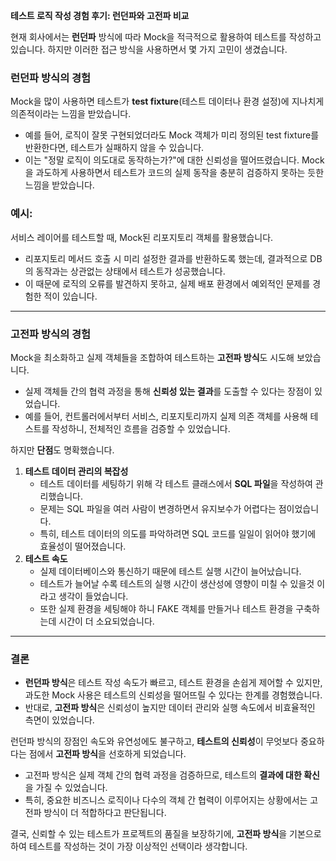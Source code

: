 **테스트 로직 작성 경험 후기: 런던파와 고전파 비교**

현재 회사에서는 **런던파** 방식에 따라 Mock을 적극적으로 활용하여 테스트를 작성하고 있습니다. 하지만 이러한 접근 방식을 사용하면서 몇 가지 고민이 생겼습니다.

### 런던파 방식의 경험

Mock을 많이 사용하면 테스트가 **test fixture**(테스트 데이터나 환경 설정)에 지나치게 의존적이라는 느낌을 받았습니다.

- 예를 들어, 로직이 잘못 구현되었더라도 Mock 객체가 미리 정의된 test fixture를 반환한다면, 테스트가 실패하지 않을 수 있습니다.
- 이는 "정말 로직이 의도대로 동작하는가?"에 대한 신뢰성을 떨어뜨렸습니다. Mock을 과도하게 사용하면서 테스트가 코드의 실제 동작을 충분히 검증하지 못하는 듯한 느낌을 받았습니다.

### 예시:

서비스 레이어를 테스트할 때, Mock된 리포지토리 객체를 활용했습니다.

- 리포지토리 메서드 호출 시 미리 설정한 결과를 반환하도록 했는데, 결과적으로 DB의 동작과는 상관없는 상태에서 테스트가 성공했습니다.
- 이 때문에 로직의 오류를 발견하지 못하고, 실제 배포 환경에서 예외적인 문제를 경험한 적이 있습니다.

---

### 고전파 방식의 경험

Mock을 최소화하고 실제 객체들을 조합하여 테스트하는 **고전파 방식**도 시도해 보았습니다.

- 실제 객체들 간의 협력 과정을 통해 **신뢰성 있는 결과**를 도출할 수 있다는 장점이 있었습니다.
- 예를 들어, 컨트롤러에서부터 서비스, 리포지토리까지 실제 의존 객체를 사용해 테스트를 작성하니, 전체적인 흐름을 검증할 수 있었습니다.

하지만 **단점**도 명확했습니다.

1. **테스트 데이터 관리의 복잡성**
    - 테스트 데이터를 세팅하기 위해 각 테스트 클래스에서 **SQL 파일**을 작성하여 관리했습니다.
    - 문제는 SQL 파일을 여러 사람이 변경하면서 유지보수가 어렵다는 점이었습니다.
    - 특히, 테스트 데이터의 의도를 파악하려면 SQL 코드를 일일이 읽어야 했기에 효율성이 떨어졌습니다.
2. **테스트 속도**
    - 실제 데이터베이스와 통신하기 때문에 테스트 실행 시간이 늘어났습니다.
    - 테스트가 늘어날 수록 테스트의 실행 시간이 생산성에 영향이 미칠 수 있을것 이라고 생각이 들었습니다.
    - 또한 실제 환경을 세팅해야 하니 FAKE 객체를 만들거나 테스트 환경을 구축하는데 시간이 더 소요되었습니다.

---

### 결론

- **런던파 방식**은 테스트 작성 속도가 빠르고, 테스트 환경을 손쉽게 제어할 수 있지만, 과도한 Mock 사용은 테스트의 신뢰성을 떨어뜨릴 수 있다는 한계를 경험했습니다.
- 반대로, **고전파 방식**은 신뢰성이 높지만 데이터 관리와 실행 속도에서 비효율적인 측면이 있었습니다.

런던파 방식의 장점인 속도와 유연성에도 불구하고, **테스트의 신뢰성**이 무엇보다 중요하다는 점에서 **고전파 방식**을 선호하게 되었습니다.

- 고전파 방식은 실제 객체 간의 협력 과정을 검증하므로, 테스트의 **결과에 대한 확신**을 가질 수 있었습니다.
- 특히, 중요한 비즈니스 로직이나 다수의 객체 간 협력이 이루어지는 상황에서는 고전파 방식이 더 적합하다고 판단됩니다.

결국, 신뢰할 수 있는 테스트가 프로젝트의 품질을 보장하기에, **고전파 방식**을 기본으로 하여 테스트를 작성하는 것이 가장 이상적인 선택이라 생각합니다.